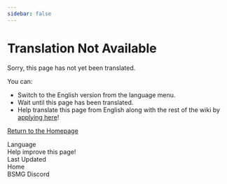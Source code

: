 ```yaml
---
sidebar: false
---
```


# Translation Not Available
Sorry, this page has not yet been translated.

You can:

* Switch to the English version from the language menu.
* Wait until this page has been translated.
* Help translate this page from English along with the rest of the wiki by [applying here](https://forms.gle/e3BqA3poMjESARe76)!

[Return to the Homepage](/)

Language  
Help improve this page!  
Last Updated  
Home  
BSMG Discord
